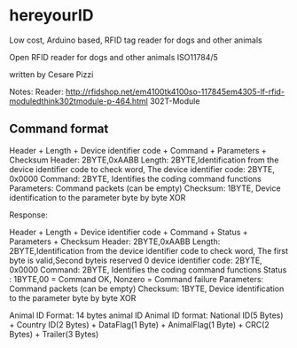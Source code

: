# hereyourID
Low cost, Arduino based, RFID tag reader for dogs and other animals

Open RFID reader for dogs and other animals ISO11784/5

written by Cesare Pizzi

Notes:
Reader: http://rfidshop.net/em4100tk4100so-117845em4305-lf-rfid-moduledthink302tmodule-p-464.html
        302T-Module


Command format
--------------
Header + Length + Device identifier code + Command + Parameters + Checksum
Header:            2BYTE,0xAABB
Length:            2BYTE,Identification from the device identifier code to check word, The
device identifier code: 2BYTE, 0x0000
Command:           2BYTE, Identifies the coding command functions
Parameters:        Command packets (can be empty)
Checksum:          1BYTE, Device identification to the parameter byte by byte XOR

Response:

Header + Length + Device identifier code + Command + Status + Parameters + Checksum
Header:            2BYTE,0xAABB
Length:            2BYTE,Identification from the device identifier code to check word, The
                   first byte is valid,Second byteis reserved 0
device identifier code: 2BYTE, 0x0000
Command:           2BYTE, Identifies the coding command functions
Status :           1BYTE,00 = Command OK, Nonzero = Command failure
Parameters:        Command packets (can be empty)
Checksum:          1BYTE, Device identification to the parameter byte by byte XOR


Animal ID Format:
                   14 bytes animal ID
                   Animal ID format: National ID(5 Bytes) +
                                     Country ID(2 Bytes) +
                                     DataFlag(1 Byte) +
                                     AnimalFlag(1 Byte) +
                                     CRC(2 Bytes) +
                                     Trailer(3 Bytes)
